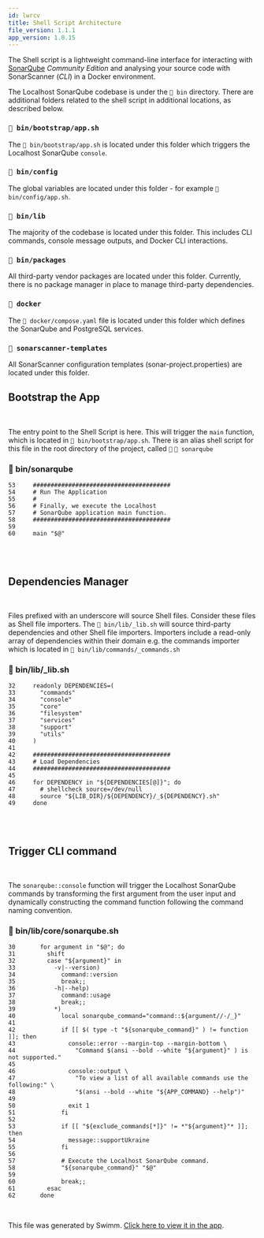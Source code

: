 ```yaml
---
id: lwrcv
title: Shell Script Architecture
file_version: 1.1.1
app_version: 1.0.15
---
```


The Shell script is a lightweight command-line interface for interacting with [SonarQube](https://www.sonarqube.org/) _Community Edition_ and analysing your source code with SonarScanner (_CLI_) in a Docker environment.

The Localhost SonarQube codebase is under the `📄 bin` directory. There are additional folders related to the shell script in additional locations, as described below.

### `📄 bin/bootstrap/app.sh`

The `📄 bin/bootstrap/app.sh` is located under this folder which triggers the Localhost SonarQube `console`.

### `📄 bin/config`

The global variables are located under this folder - for example `📄 bin/config/app.sh`.

### `📄 bin/lib`

The majority of the codebase is located under this folder. This includes CLI commands, console message outputs, and Docker CLI interactions.

### `📄 bin/packages`

All third-party vendor packages are located under this folder. Currently, there is no package manager in place to manage third-party dependencies.

### `📄 docker`

The `📄 docker/compose.yaml` file is located under this folder which defines the SonarQube and PostgreSQL services.

### `📄 sonarscanner-templates`

All SonarScanner configuration templates (sonar-project.properties) are located under this folder.

## Bootstrap the App

<br/>

The entry point to the Shell Script is here. This will trigger the `main`<swm-token data-swm-token=":bin/sonarqube:60:0:0:`main &quot;$@&quot;`"/> function, which is located in `📄 bin/bootstrap/app.sh`. There is an alias shell script for this file in the root directory of the project, called `📄` `📄 sonarqube`
<!-- NOTE-swimm-snippet: the lines below link your snippet to Swimm -->
### 📄 bin/sonarqube
```
53     #######################################
54     # Run The Application
55     #
56     # Finally, we execute the Localhost
57     # SonarQube application main function.
58     #######################################
59     
60     main "$@"
```

<br/>

<br/>

## Dependencies Manager

<br/>

Files prefixed with an underscore will source Shell files. Consider these files as Shell file importers. The `📄 bin/lib/_lib.sh` will source third-party dependencies and other Shell file importers. Importers include a read-only array of dependencies within their domain e.g. the commands importer which is located in `📄 bin/lib/commands/_commands.sh`
<!-- NOTE-swimm-snippet: the lines below link your snippet to Swimm -->
### 📄 bin/lib/_lib.sh
```shell
32     readonly DEPENDENCIES=(
33       "commands"
34       "console"
35       "core"
36       "filesystem"
37       "services"
38       "support"
39       "utils"
40     )
41     
42     #######################################
43     # Load Dependencies
44     #######################################
45     
46     for DEPENDENCY in "${DEPENDENCIES[@]}"; do
47       # shellcheck source=/dev/null
48       source "${LIB_DIR}/${DEPENDENCY}/_${DEPENDENCY}.sh"
49     done
```

<br/>

<br/>

## Trigger CLI command

<br/>

The `sonarqube::console` function will trigger the Localhost SonarQube commands by transforming the first argument from the user input and dynamically constructing the command function following the command naming convention.
<!-- NOTE-swimm-snippet: the lines below link your snippet to Swimm -->
### 📄 bin/lib/core/sonarqube.sh
```shell
30       for argument in "$@"; do
31         shift
32         case "${argument}" in
33           -v|--version)
34             command::version
35             break;;
36           -h|--help)
37             command::usage
38             break;;
39           *)
40             local sonarqube_command="command::${argument//-/_}"
41     
42             if [[ $( type -t "${sonarqube_command}" ) != function ]]; then
43               console::error --margin-top --margin-bottom \
44                 "Command $(ansi --bold --white "${argument}" ) is not supported."
45     
46               console::output \
47                 "To view a list of all available commands use the following:" \
48                 "$(ansi --bold --white "${APP_COMMAND} --help")"
49     
50               exit 1
51             fi
52     
53             if [[ "${exclude_commands[*]}" != *"${argument}"* ]]; then
54               message::supportUkraine
55             fi
56     
57             # Execute the Localhost SonarQube command.
58             "${sonarqube_command}" "$@"
59     
60             break;;
61         esac
62       done
```

<br/>

This file was generated by Swimm. [Click here to view it in the app](https://app.swimm.io/repos/Z2l0aHViJTNBJTNBbG9jYWxob3N0LXNvbmFycXViZSUzQSUzQWx1aXNhdmVpcm8=/docs/lwrcv).
